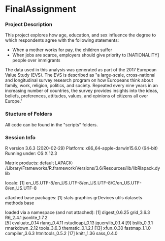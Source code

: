 # FinalAssignment

### Project Description

This project explores how age, education, and sex influence the degree to which respondents agree with the following statements:

- When a mother works for pay, the children suffer
- When jobs are scarce, employers should give priority to [NATIONALITY] people over immigrants

The data used in this analysis was generated as part of the 2017 European Value Study (EVS). 
The EVS is described as "a large-scale, cross-national and longitudinal survey research program on how 
Europeans think about family, work, religion, politics, and society. Repeated every nine years in an increasing 
number of countries, the survey provides insights into the ideas, beliefs, preferences, attitudes, values, and 
opinions of citizens all over Europe."

### Stucture of Folders

All code can be found in the "scripts" folders. 

### Session Info

R version 3.6.3 (2020-02-29)
Platform: x86_64-apple-darwin15.6.0 (64-bit)
Running under: OS X  12.3

Matrix products: default
LAPACK: /Library/Frameworks/R.framework/Versions/3.6/Resources/lib/libRlapack.dylib

locale:
[1] en_US.UTF-8/en_US.UTF-8/en_US.UTF-8/C/en_US.UTF-8/en_US.UTF-8

attached base packages:
[1] stats     graphics  grDevices utils     datasets  methods   base     

loaded via a namespace (and not attached):
 [1] digest_0.6.25    grid_3.6.3       R6_2.4.1         jsonlite_1.7.2  
 [5] evaluate_0.14    rlang_0.4.11     rstudioapi_0.13  jquerylib_0.1.4 
 [9] bslib_0.3.1      rmarkdown_2.12   tools_3.6.3      thematic_0.1.2.1
[13] xfun_0.30        fastmap_1.1.0    compiler_3.6.3   htmltools_0.5.2 
[17] knitr_1.36       sass_0.4.0  
